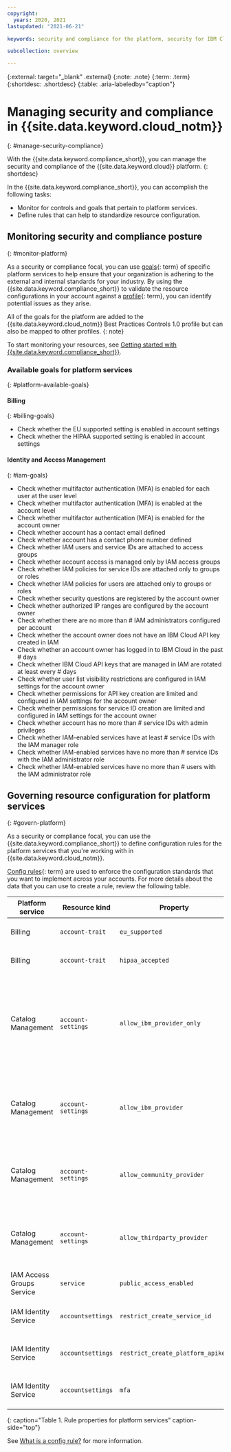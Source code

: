 ```yaml
---
copyright:
  years: 2020, 2021
lastupdated: "2021-06-21"

keywords: security and compliance for the platform, security for IBM Cloud, compliance for IBM Cloud, goals, config rules, rules, posture

subcollection: overview

---
```


{:external: target="_blank" .external}
{:note: .note}
{:term: .term}
{:shortdesc: .shortdesc}
{:table: .aria-labeledby="caption"}


# Managing security and compliance in {{site.data.keyword.cloud_notm}}
{: #manage-security-compliance}

With the {{site.data.keyword.compliance_short}}, you can manage the security and compliance of the {{site.data.keyword.cloud}} platform.
{: shortdesc}

In the {{site.data.keyword.compliance_short}}, you can accomplish the following tasks:

* Monitor for controls and goals that pertain to platform services.
* Define rules that can help to standardize resource configuration.

## Monitoring security and compliance posture
{: #monitor-platform}

As a security or compliance focal, you can use [goals](#x2117978){: term} of specific platform services to help ensure that your organization is adhering to the external and internal standards for your industry. By using the {{site.data.keyword.compliance_short}} to validate the resource configurations in your account against a [profile](#x2034950){: term}, you can identify potential issues as they arise.

All of the goals for the platform are added to the {{site.data.keyword.cloud_notm}} Best Practices Controls 1.0 profile but can also be mapped to other profiles.
{: note}

To start monitoring your resources, see [Getting started with {{site.data.keyword.compliance_short}}](/docs/security-compliance?topic-security-compliance-getting-started).

### Available goals for platform services
{: #platform-available-goals}


#### Billing
{: #billing-goals}

* Check whether the EU supported setting is enabled in account settings
* Check whether the HIPAA supported setting is enabled in account settings

#### Identity and Access Management
{: #iam-goals}

* Check whether multifactor authentication (MFA) is enabled for each user at the user level
* Check whether multifactor authentication (MFA) is enabled at the account level
* Check whether multifactor authentication (MFA) is enabled for the account owner
* Check whether account has a contact email defined
* Check whether account has a contact phone number defined
* Check whether IAM users and service IDs are attached to access groups
* Check whether account access is managed only by IAM access groups
* Check whether IAM policies for service IDs are attached only to groups or roles
* Check whether IAM policies for users are attached only to groups or roles
* Check whether security questions are registered by the account owner
* Check whether authorized IP ranges are configured by the account owner
* Check whether there are no more than # IAM administrators configured per account
* Check whether the account owner does not have an IBM Cloud API key created in IAM
* Check whether an account owner has logged in to IBM Cloud in the past # days
* Check whether IBM Cloud API keys that are managed in IAM are rotated at least every # days
* Check whether user list visibility restrictions are configured in IAM settings for the account owner
* Check whether permissions for API key creation are limited and configured in IAM settings for the account owner
* Check whether permissions for service ID creation are limited and configured in IAM settings for the account owner
* Check whether account has no more than # service IDs with admin privileges
* Check whether IAM-enabled services have at least # service IDs with the IAM manager role
* Check whether IAM-enabled services have no more than # service IDs with the IAM administrator role
* Check whether IAM-enabled services have no more than # users with the IAM administrator role



## Governing resource configuration for platform services
{: #govern-platform}

As a security or compliance focal, you can use the {{site.data.keyword.compliance_short}} to define configuration rules for the platform services that you're working with in {{site.data.keyword.cloud_notm}}. 

[Config rules](#x3084914){: term} are used to enforce the configuration standards that you want to implement across your accounts. For more details about the data that you can use to create a rule, review the following table.

| Platform service | Resource kind | Property | Operator type |  Description |
|---------------|---------------|----------|---------------|-------------|
| Billing | `account-trait` | `eu_supported` | Boolean |  Indicates whether the account has the `eu_supported` flag enabled. |
| Billing | `account-trait` | `hipaa_accepted` | Boolean |  Indicates whether the account has the `hipaa_accepted` flag enabled. |
| Catalog Management | `account-settings` | `allow_ibm_provider_only` | Boolean |  Indicates whether users are restricted to installing only software provided by {{site.data.keyword.IBM_notm}} from the {{site.data.keyword.cloud_notm}} catalog. Set catalog management filters to comply with this rule. This rule cannot be combined with other provider rules. |
| Catalog Management | `account-settings` | `allow_ibm_provider` | Boolean |  Indicates whether users can install software provided by {{site.data.keyword.IBM_notm}} software from the {{site.data.keyword.cloud_notm}} catalog. Set catalog management filters to comply with this rule. |
| Catalog Management | `account-settings` | `allow_community_provider` | Boolean |  Indicates whether users can install community-provided software from the {{site.data.keyword.cloud_notm}} catalog.  Set catalog management filters to comply with this rule. |
| Catalog Management | `account-settings` | `allow_thirdparty_provider` | Boolean |  Indicates whether users can install third-party software from the {{site.data.keyword.cloud_notm}} catalog. Set catalog management filters to comply with this rule. |
| IAM Access Groups Service | `service` | `public_access_enabled` | Boolean | A boolean indicating whether the public access feature is enabled. |
| IAM Identity Service | `accountsettings` | `restrict_create_service_id` | String | Indicates whether the restriction on service ID creation is enabled. Value options include `RESTRICTED` and `NOT_RESTRICTED`. |
| IAM Identity Service | `accountsettings` | `restrict_create_platform_apikey` | String | Indicates whether the restriction on platform API key creation is enabled. Value options include `RESTRICTED` and `NOT_RESTRICTED`. |
| IAM Identity Service | `accountsettings` | `mfa` | String | Indicates the level of MFA that is required. Value options include `NONE`, `TOTP`, `TOTP4ALL`, `LEVEL1`, `LEVEL2`, and `LEVEL3`. |
{: caption="Table 1. Rule properties for platform services" caption-side="top"}

See [What is a config rule?](/docs/security-compliance?topic=security-compliance-what-is-rule) for more information. 
